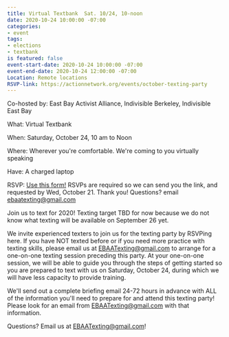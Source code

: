 ```yaml
---
title: Virtual Textbank  Sat. 10/24, 10-noon
date: 2020-10-24 10:00:00 -07:00
categories:
- event
tags:
- elections
- textbank
is featured: false
event-start-date: 2020-10-24 10:00:00 -07:00
event-end-date: 2020-10-24 12:00:00 -07:00
Location: Remote locations
RSVP-link: https://actionnetwork.org/events/october-texting-party
---
```


Co-hosted by: East Bay Activist Alliance, Indivisible Berkeley, Indivisible East Bay

What: Virtual Textbank 

When: Saturday, October 24, 10 am to Noon

Where: Wherever you're comfortable. We're coming to you virtually speaking

Have: A charged laptop

RSVP: [Use this form!](https://actionnetwork.org/events/october-texting-party) RSVPs are required so we can send you the link, and requested by Wed, October 21.
Thank you!
Questions? email [ebaatexting@gmail.com](mailto:ebaatexting@gmail.com)

Join us to text for 2020! Texting target TBD for now because we do not know what texting will be available on September 26 yet.  

We invite experienced texters to join us for the texting party by RSVPing here.  If you have NOT texted before or if you need more practice with texting skills, please email us at EBAATexting@gmail.com to arrange for a one-on-one texting session preceding this party. At your one-on-one session, we will be able to guide you through the steps of getting started so you are prepared to text with us on Saturday, October 24, during which we will have less capacity to provide training.

We'll send out a complete briefing email 24-72 hours in advance with ALL of the information you'll need to prepare for and attend this texting party! Please look for an email from EBAATexting@gmail.com with that information.  

Questions? Email us at EBAATexting@gmail.com!